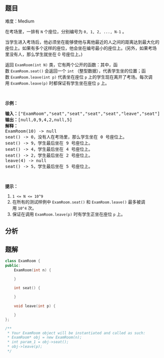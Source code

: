 
## 题目
难度：Medium
<p>在考场里，一排有&nbsp;<code>N</code>&nbsp;个座位，分别编号为&nbsp;<code>0, 1, 2, ..., N-1</code>&nbsp;。</p>

<p>当学生进入考场后，他必须坐在能够使他与离他最近的人之间的距离达到最大化的座位上。如果有多个这样的座位，他会坐在编号最小的座位上。(另外，如果考场里没有人，那么学生就坐在 0 号座位上。)</p>

<p>返回&nbsp;<code>ExamRoom(int N)</code>&nbsp;类，它有两个公开的函数：其中，函数&nbsp;<code>ExamRoom.seat()</code>&nbsp;会返回一个&nbsp;<code>int</code>&nbsp;（整型数据），代表学生坐的位置；函数&nbsp;<code>ExamRoom.leave(int p)</code>&nbsp;代表坐在座位 <code>p</code> 上的学生现在离开了考场。每次调用&nbsp;<code>ExamRoom.leave(p)</code>&nbsp;时都保证有学生坐在座位&nbsp;<code>p</code>&nbsp;上。</p>

<p>&nbsp;</p>

<p><strong>示例：</strong></p>

<pre><strong>输入：</strong>[&quot;ExamRoom&quot;,&quot;seat&quot;,&quot;seat&quot;,&quot;seat&quot;,&quot;seat&quot;,&quot;leave&quot;,&quot;seat&quot;], [[10],[],[],[],[],[4],[]]
<strong>输出：</strong>[null,0,9,4,2,null,5]
<strong>解释：</strong>
ExamRoom(10) -&gt; null
seat() -&gt; 0，没有人在考场里，那么学生坐在 0 号座位上。
seat() -&gt; 9，学生最后坐在 9 号座位上。
seat() -&gt; 4，学生最后坐在 4 号座位上。
seat() -&gt; 2，学生最后坐在 2 号座位上。
leave(4) -&gt; null
seat() -&gt; 5，学生最后坐在 5 号座位上。
</pre>

<p>&nbsp;</p>

<p><strong>提示：</strong></p>

<ol>
	<li><code>1 &lt;= N &lt;= 10^9</code></li>
	<li>在所有的测试样例中&nbsp;<code>ExamRoom.seat()</code>&nbsp;和&nbsp;<code>ExamRoom.leave()</code>&nbsp;最多被调用&nbsp;<code>10^4</code>&nbsp;次。</li>
	<li>保证在调用&nbsp;<code>ExamRoom.leave(p)</code>&nbsp;时有学生正坐在座位 <code>p</code> 上。</li>
</ol>

## 分析

## 题解
```cpp
class ExamRoom {
public:
    ExamRoom(int n) {

    }
    
    int seat() {

    }
    
    void leave(int p) {

    }
};

/**
 * Your ExamRoom object will be instantiated and called as such:
 * ExamRoom* obj = new ExamRoom(n);
 * int param_1 = obj->seat();
 * obj->leave(p);
 */
```
